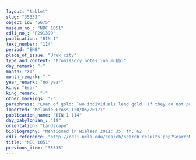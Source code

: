 ```yaml
---
layout: "tablet"
slug: "35332"
object_id: "5675"
museum_no_: "NBC 1051"
cdli_no_: "P291399"
publication: "BIN 1"
text_number: "114"
period: "ENB"
place_of_issue: "Uruk city"
type_and_content: "Promissory notes ina muẖẖi"
day_remark: "-"
month: "XI"
month_remark: "-"
year_remark: "no year"
king: "Esar"
king_remark: "-"
other_markings: "-"
paraphrase: "Loan of gold: Two individuals lend gold. If they do not pay it to the temple in due time, a fine will be imposed on them. The transaction took place in the presence of (<em>ina</em> <em>u&scaron;uzzi</em>) the bishop (<em>&scaron;atammu</em>) of the Eanna Temple (Marduk-nāṣir) and the royal resident (<em>qīpu</em>) (Nab&ucirc;-rēmanni). 5 witnesses and the scribe.<br /> &nbsp;"
imported: "Melanie Gross (20/05/2017)"
publication_name: "BIN 1 114"
day_babylonian_: "18"
orientation: "Landscape"
bibliography: "Mentioned in Nielsen 2011: 35, fn. 62. "
cdli_reference: "http://cdli.ucla.edu/search/search_results.php?SearchMode=Text&requestFrom=Search&PrimaryPublication=&Author=&PublicationDate=&SecondaryPublication=&Collection=&AccessionNumber=&MuseumNumber=NBC+01051&Provenience=&ExcavationNumber=&Period=&DatesReferenced"
title: "NBC 1051"
previous_item: "35335"
---
```

